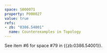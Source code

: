 ```yaml
---
space: S000071
property: P000027
value: true
refs:
- zb: "0386.54001"
  name: Counterexamples in Topology
---
```


See item #6 for space #79 in {{zb:0386.54001}}.
